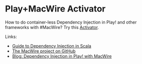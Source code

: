 Play+MacWire Activator
======================

How to do container-less Dependency Injection in Play! and other frameworks with #MacWire? Try this
[Activator](http://www.typesafe.com/activator/template/macwire-activator).

Links:

* [Guide to Dependency Injection in Scala](http://di-in-scala.github.io)
* [The MacWire project on GitHub](https://www.github.com/adamw/macwire)
* [Blog: Dependency Injection in Play! with MacWire](http://www.warski.org/blog/2013/08/dependency-injection-in-play-with-macwire/)